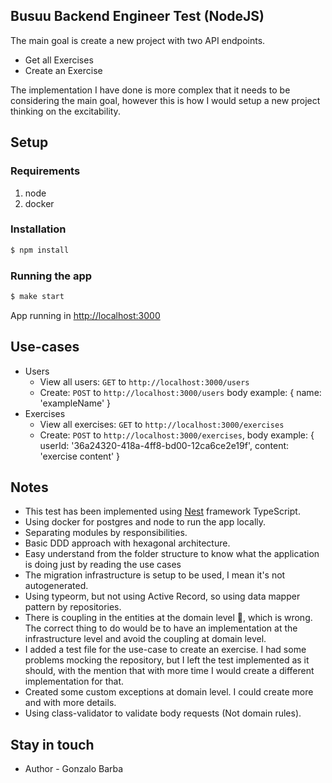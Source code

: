 ## Busuu Backend Engineer Test (NodeJS)

The main goal is create a new project with two API endpoints.
- Get all Exercises
- Create an Exercise

The implementation I have done is more complex that it needs to be considering the main goal, however
this is how I would setup a new project thinking on the excitability.

## Setup
### Requirements
1. node
2. docker

### Installation
```bash
$ npm install
```

### Running the app
```bash
$ make start
```

App running in [http://localhost:3000](http://localhost:3000/)

## Use-cases
- Users
  - View all users: `GET` to `http://localhost:3000/users`
  - Create: `POST` to `http://localhost:3000/users`
    body example: { name: 'exampleName' }
- Exercises
  - View all exercises: `GET` to `http://localhost:3000/exercises`
  - Create: `POST` to `http://localhost:3000/exercises`, 
    body example: { userId: '36a24320-418a-4ff8-bd00-12ca6ce2e19f', content: 'exercise content' }

## Notes
- This test has been implemented using [Nest](https://github.com/nestjs/nest) framework TypeScript.
- Using docker for postgres and node to run the app locally.
- Separating modules by responsibilities.
- Basic DDD approach with hexagonal architecture.
- Easy understand from the folder structure to know what the application is doing just by reading 
  the use cases
- The migration infrastructure is setup to be used, I mean it's not autogenerated.
- Using typeorm, but not using Active Record, so using data mapper pattern by repositories.
- There is coupling in the entities at the domain level 🤮, which is wrong. 
  The correct thing to do would be to have an implementation at the infrastructure level 
  and avoid the coupling at domain level.
- I added a test file for the use-case to create an exercise. I had some problems mocking the repository, 
  but I left the test implemented as it should, with the mention that with more time I would create a
  different implementation for that.
- Created some custom exceptions at domain level. I could create more and with more details.
- Using class-validator to validate body requests (Not domain rules).

## Stay in touch

- Author - Gonzalo Barba

